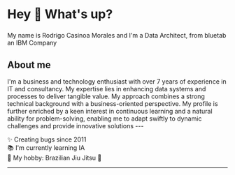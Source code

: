 <h1 align="left">Hey 👋 What's up?</h1>

###

<p align="left">My name is Rodrigo Casinoa Morales and I'm a Data Architect, from bluetab an IBM Company</p>

###

<h2 align="left">About me</h2>
I'm a business and technology enthusiast with over 7 years of experience in IT and consultancy. My expertise lies in enhancing data systems and processes to deliver tangible value. My approach combines a strong technical background with a business-oriented perspective. My profile is further enriched by a keen interest in continuous learning and a natural ability for problem-solving, enabling me to adapt swiftly to dynamic challenges and provide innovative solutions
---

<p align="left">✨ Creating bugs since 2011<br>📚 I'm currently learning IA<br>🎲 My hobby: Brazilian Jiu Jitsu 🥋</p>

---
